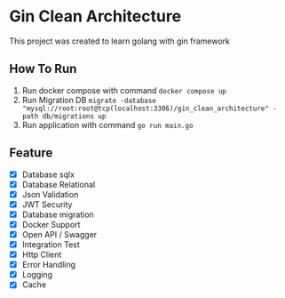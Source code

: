 # Gin Clean Architecture

This project was created to learn golang with gin framework

## How To Run

1. Run docker compose with command `docker compose up`
2. Run Migration DB `migrate -database "mysql://root:root@tcp(localhost:3306)/gin_clean_architecture" -path db/migrations up`
3. Run application with command `go run main.go`

## Feature

- [x] Database sqlx
- [x] Database Relational
- [x] Json Validation
- [x] JWT Security
- [x] Database migration
- [x] Docker Support
- [x] Open API / Swagger
- [x] Integration Test
- [x] Http Client
- [x] Error Handling
- [x] Logging
- [x] Cache